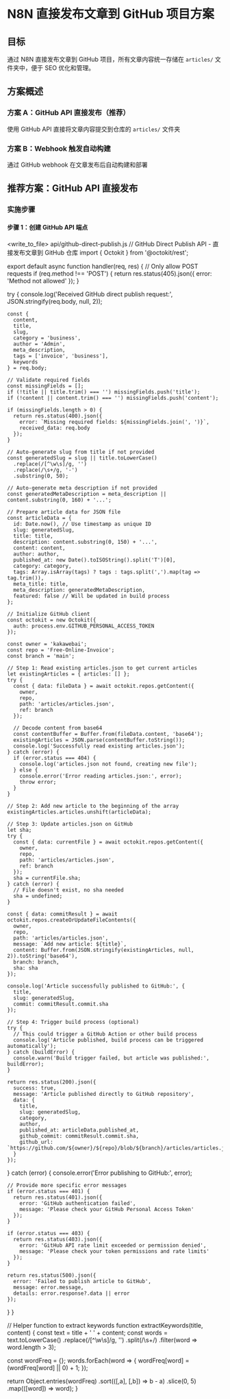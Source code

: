 # N8N 直接发布文章到 GitHub 项目方案

## 目标
通过 N8N 直接发布文章到 GitHub 项目，所有文章内容统一存储在 `articles/` 文件夹中，便于 SEO 优化和管理。

## 方案概述

### 方案 A：GitHub API 直接发布（推荐）
使用 GitHub API 直接将文章内容提交到仓库的 `articles/` 文件夹

### 方案 B：Webhook 触发自动构建
通过 GitHub webhook 在文章发布后自动构建和部署

## 推荐方案：GitHub API 直接发布

### 实施步骤

#### 步骤 1：创建 GitHub API 端点

<write_to_file>
<path>api/github-direct-publish.js</path>
<content>// GitHub Direct Publish API - 直接发布文章到 GitHub 仓库
import { Octokit } from '@octokit/rest';

export default async function handler(req, res) {
  // Only allow POST requests
  if (req.method !== 'POST') {
    return res.status(405).json({ error: 'Method not allowed' });
  }

  try {
    console.log('Received GitHub direct publish request:', JSON.stringify(req.body, null, 2));
    
    const { 
      content, 
      title, 
      slug, 
      category = 'business', 
      author = 'Admin', 
      meta_description, 
      tags = ['invoice', 'business'],
      keywords 
    } = req.body;

    // Validate required fields
    const missingFields = [];
    if (!title || title.trim() === '') missingFields.push('title');
    if (!content || content.trim() === '') missingFields.push('content');
    
    if (missingFields.length > 0) {
      return res.status(400).json({ 
        error: `Missing required fields: ${missingFields.join(', ')}`,
        received_data: req.body
      });
    }

    // Auto-generate slug from title if not provided
    const generatedSlug = slug || title.toLowerCase()
      .replace(/[^\w\s]/g, '')
      .replace(/\s+/g, '-')
      .substring(0, 50);

    // Auto-generate meta description if not provided
    const generatedMetaDescription = meta_description || content.substring(0, 160) + '...';

    // Prepare article data for JSON file
    const articleData = {
      id: Date.now(), // Use timestamp as unique ID
      slug: generatedSlug,
      title: title,
      description: content.substring(0, 150) + '...',
      content: content,
      author: author,
      published_at: new Date().toISOString().split('T')[0],
      category: category,
      tags: Array.isArray(tags) ? tags : tags.split(',').map(tag => tag.trim()),
      meta_title: title,
      meta_description: generatedMetaDescription,
      featured: false // Will be updated in build process
    };

    // Initialize GitHub client
    const octokit = new Octokit({
      auth: process.env.GITHUB_PERSONAL_ACCESS_TOKEN
    });

    const owner = 'kakawebai';
    const repo = 'Free-Online-Invoice';
    const branch = 'main';

    // Step 1: Read existing articles.json to get current articles
    let existingArticles = { articles: [] };
    try {
      const { data: fileData } = await octokit.repos.getContent({
        owner,
        repo,
        path: 'articles/articles.json',
        ref: branch
      });

      // Decode content from base64
      const contentBuffer = Buffer.from(fileData.content, 'base64');
      existingArticles = JSON.parse(contentBuffer.toString());
      console.log('Successfully read existing articles.json');
    } catch (error) {
      if (error.status === 404) {
        console.log('articles.json not found, creating new file');
      } else {
        console.error('Error reading articles.json:', error);
        throw error;
      }
    }

    // Step 2: Add new article to the beginning of the array
    existingArticles.articles.unshift(articleData);

    // Step 3: Update articles.json on GitHub
    let sha;
    try {
      const { data: currentFile } = await octokit.repos.getContent({
        owner,
        repo,
        path: 'articles/articles.json',
        ref: branch
      });
      sha = currentFile.sha;
    } catch (error) {
      // File doesn't exist, no sha needed
      sha = undefined;
    }

    const { data: commitResult } = await octokit.repos.createOrUpdateFileContents({
      owner,
      repo,
      path: 'articles/articles.json',
      message: `Add new article: ${title}`,
      content: Buffer.from(JSON.stringify(existingArticles, null, 2)).toString('base64'),
      branch: branch,
      sha: sha
    });

    console.log('Article successfully published to GitHub:', {
      title,
      slug: generatedSlug,
      commit: commitResult.commit.sha
    });

    // Step 4: Trigger build process (optional)
    try {
      // This could trigger a GitHub Action or other build process
      console.log('Article published, build process can be triggered automatically');
    } catch (buildError) {
      console.warn('Build trigger failed, but article was published:', buildError);
    }

    return res.status(200).json({
      success: true,
      message: 'Article published directly to GitHub repository',
      data: {
        title,
        slug: generatedSlug,
        category,
        author,
        published_at: articleData.published_at,
        github_commit: commitResult.commit.sha,
        github_url: `https://github.com/${owner}/${repo}/blob/${branch}/articles/articles.json`
      }
    });

  } catch (error) {
    console.error('Error publishing to GitHub:', error);
    
    // Provide more specific error messages
    if (error.status === 401) {
      return res.status(401).json({
        error: 'GitHub authentication failed',
        message: 'Please check your GitHub Personal Access Token'
      });
    }
    
    if (error.status === 403) {
      return res.status(403).json({
        error: 'GitHub API rate limit exceeded or permission denied',
        message: 'Please check your token permissions and rate limits'
      });
    }

    return res.status(500).json({
      error: 'Failed to publish article to GitHub',
      message: error.message,
      details: error.response?.data || error
    });
  }
}

// Helper function to extract keywords
function extractKeywords(title, content) {
  const text = title + ' ' + content;
  const words = text.toLowerCase()
    .replace(/[^\w\s]/g, '')
    .split(/\s+/)
    .filter(word => word.length > 3);
  
  const wordFreq = {};
  words.forEach(word => {
    wordFreq[word] = (wordFreq[word] || 0) + 1;
  });

  return Object.entries(wordFreq)
    .sort(([,a], [,b]) => b - a)
    .slice(0, 5)
    .map(([word]) => word);
}
